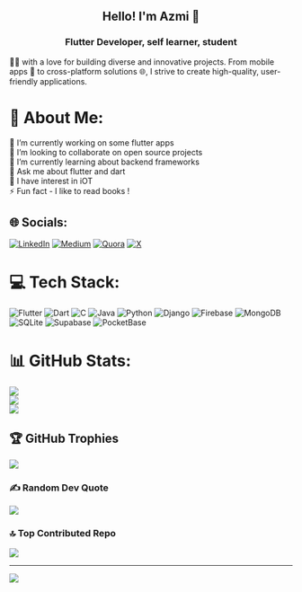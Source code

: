 <h2 align="center"> Hello! I'm Azmi 👋 </h2>
<h3 align="center"> Flutter Developer, self learner, student</h3>
   

👨‍💻 with a love for building diverse and innovative projects. From mobile apps 📱 to cross-platform solutions 🌐, I strive to create high-quality, user-friendly applications.
# 💫 About Me:
🔭 I’m currently working on some flutter apps<br>👯 I’m looking to collaborate on open source projects   <br>🌱 I’m currently learning about backend frameworks <br>💬 Ask me about flutter and dart <br>🤖 I have interest in iOT <br>⚡ Fun fact - I like to read books ! 


## 🌐 Socials: 
[![LinkedIn](https://img.shields.io/badge/LinkedIn-%230077B5.svg?logo=linkedin&logoColor=white)](https://linkedin.com/in/mj-azmi-b34871126) [![Medium](https://img.shields.io/badge/Medium-12100E?logo=medium&logoColor=white)](https://medium.com/@@anasmj7) [![Quora](https://img.shields.io/badge/Quora-%23B92B27.svg?logo=Quora&logoColor=white)](https://quora.com/profile/Mj-Azmi) [![X](https://img.shields.io/badge/X-black.svg?logo=X&logoColor=white)](https://x.com/@aazmii) 

# 💻 Tech Stack:
![Flutter](https://img.shields.io/badge/Flutter-%2302569B.svg?style=for-the-badge&logo=Flutter&logoColor=white) ![Dart](https://img.shields.io/badge/dart-%230175C2.svg?style=for-the-badge&logo=dart&logoColor=white) ![C](https://img.shields.io/badge/c-%2300599C.svg?style=for-the-badge&logo=c&logoColor=white) ![Java](https://img.shields.io/badge/java-%23ED8B00.svg?style=for-the-badge&logo=openjdk&logoColor=white) ![Python](https://img.shields.io/badge/python-3670A0?style=for-the-badge&logo=python&logoColor=ffdd54) ![Django](https://img.shields.io/badge/django-%23092E20.svg?style=for-the-badge&logo=django&logoColor=white) ![Firebase](https://img.shields.io/badge/firebase-a08021?style=for-the-badge&logo=firebase&logoColor=ffcd34) ![MongoDB](https://img.shields.io/badge/MongoDB-%234ea94b.svg?style=for-the-badge&logo=mongodb&logoColor=white) ![SQLite](https://img.shields.io/badge/sqlite-%2307405e.svg?style=for-the-badge&logo=sqlite&logoColor=white) ![Supabase](https://img.shields.io/badge/Supabase-3ECF8E?style=for-the-badge&logo=supabase&logoColor=white) ![PocketBase](https://img.shields.io/badge/pocketbase-%23b8dbe4.svg?style=for-the-badge&logo=Pocketbase&logoColor=black)
# 📊 GitHub Stats:
![](https://github-readme-stats.vercel.app/api?username=anasmj&theme=dark&hide_border=false&include_all_commits=false&count_private=true)<br/>
![](https://github-readme-streak-stats.herokuapp.com/?user=anasmj&theme=dark&hide_border=false)<br/>
![](https://github-readme-stats.vercel.app/api/top-langs/?username=anasmj&theme=dark&hide_border=false&include_all_commits=false&count_private=true&layout=compact)

## 🏆 GitHub Trophies
![](https://github-profile-trophy.vercel.app/?username=anasmj&theme=radical&no-frame=true&no-bg=true&margin-w=4)

### ✍️ Random Dev Quote
![](https://quotes-github-readme.vercel.app/api?type=horizontal&theme=tokyonight)

### 🔝 Top Contributed Repo
![](https://github-contributor-stats.vercel.app/api?username=anasmj&limit=5&theme=dark&combine_all_yearly_contributions=true)

---
[![](https://visitcount.itsvg.in/api?id=anasmj&icon=0&color=0)](https://visitcount.itsvg.in)

<!-- Proudly created with GPRM ( https://gprm.itsvg.in ) -->

<!-- 

## 🌟 Projects
Check out some of my diverse projects that I have worked on:

- **Project 1**: [Project Link] - Brief description of the project.
- **Project 2**: [Project Link] - Another cool project.
- **Project 3**: [Project Link] - A fun side project I enjoyed building!
-->
<!--## 💬 Let's Connect!
- LinkedIn: [mj-azmi-b34871126](https://www.linkedin.com/in/mj-azmi-b34871126/)
- Twitter: [@azmii](https://x.com/_aazmii)
- Email: [mailbox.azmi@gmail.com](mailbox.azmi@gmail.com)

Looking forward to collaborating on exciting and meaningful projects! ✨
-->


